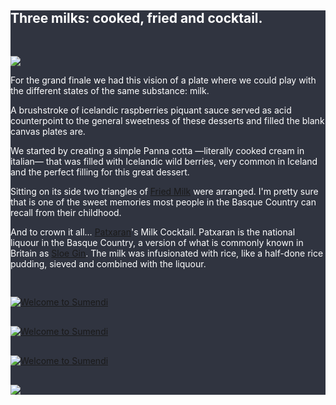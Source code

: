 <section class="main-content default-padding shadow-off" style="background-color: #303440;" id="fourth_course_section">
  <div class="container" style="color:#303440">
    <div class="row">
      <div class="col-md-12 textaligncenter" style="color: #ffffff;">
        <h2 class="fancy default" style="color: #ffffff;">Three milks: cooked, fried and cocktail.</h2>
      </div>
    </div>
    <div class="blank_divider" style="height: 30px;"></div>
    <div class="row">
      <div class="col-md-6" style="color: #ffffff;">
        <div>
          <a class="fancy-wrap fancybox" href="http://farm4.staticflickr.com/3834/10953198073_8b532df7e3_k.jpg" data-fancybox-group="fourth_course" title="Three milks.">
            <img src="http://farm4.staticflickr.com/3834/10953198073_8b532df7e3_k.jpg" class="img-responsive" />
            <span class="overlay"><span class="circle"><i class="font-icon-search"></i></span></span>
          </a>
        </div>
      </div>
      <div class="col-md-3" style="color: #ffffff;">
        <p>
          For the grand finale we had this vision of a plate where we could play with the different states of the same substance: milk.
        </p>
        <p>
          A brushstroke of icelandic raspberries piquant sauce served as acid counterpoint to the general sweetness of these desserts and filled the blank canvas plates are.
        </p>
        <p>We started by creating a simple Panna cotta —literally cooked cream in italian— that was filled with Icelandic wild berries, very common in Iceland and the perfect filling for this great dessert.</p>
      </div>
      <div class="col-md-3" style="color: #ffffff;">
        <p>Sitting on its side two triangles of <a href="https://en.wikipedia.org/wiki/Leche_frita">Fried Milk</a> were arranged. I'm pretty sure that is one of the sweet memories most people in the Basque Country can recall from their childhood.</p>
        <p>And to crown it all… <a href="https://en.wikipedia.org/wiki/Patxaran">Patxaran</a>'s Milk Cocktail. Patxaran is the national liquour in the Basque Country, a version of what is commonly known in Britain as <a href="https://en.wikipedia.org/wiki/Sloe_gin">Sloe Gin</a>. The milk was infusionated with rice, like a half-done rice pudding, sieved and combined with the liquour. </p>
      </div>
    </div>
    <div class="blank_divider" style="height: 30px;"></div>
    <div class="row">
      <div class="col-md-3">
        <div class="animated-content fade_in">
          <a class="fancy-wrap fancybox" title="Panna cota forest."
             href="http://farm3.staticflickr.com/2817/10952009854_b367667106_k.jpg" data-fancybox-group="fourth_course">
            <img class="img-responsive" alt="Welcome to Sumendi" src="http://farm3.staticflickr.com/2817/10952009854_b367667106_k.jpg">
            <span class="overlay"><span class="circle"><i class="font-icon-search"></i></span></span>
          </a>
        </div>
      </div>
      <div class="blank_divider visible-xs visible-sm" style="height: 30px;"></div>
      <div class="col-md-3">
        <div class="animated-content fade_in">
          <a class="fancy-wrap fancybox" title="Brushstroke!"
             href="http://farm6.staticflickr.com/5521/10952927495_52817d2239_k.jpg" data-fancybox-group="fourth_course">
            <img class="img-responsive" alt="Welcome to Sumendi" src="http://farm6.staticflickr.com/5521/10952927495_52817d2239_k.jpg">
            <span class="overlay"><span class="circle"><i class="font-icon-search"></i></span></span>
          </a>
        </div>
      </div>
      <div class="blank_divider visible-xs visible-sm" style="height: 30px;"></div>
      <div class="col-md-3">
        <div class="animated-content fade_in">
          <a class="fancy-wrap fancybox" title="Frying milk: People was very happy to discover what I was talking about when I said 'to fry milk'. Everybody seemed to love it."
             href="http://farm4.staticflickr.com/3827/10953116454_61988d2bb3_o.jpg" data-fancybox-group="fourth_course">
            <img class="img-responsive" alt="Welcome to Sumendi" src="http://farm4.staticflickr.com/3827/10953116454_61988d2bb3_o.jpg">
            <span class="overlay"><span class="circle"><i class="font-icon-search"></i></span></span>
          </a>
        </div>
      </div>
      <div class="blank_divider visible-xs visible-sm" style="height: 30px;"></div>
      <div class="col-md-3">
        <div class="animated-content fade_in">
          <a class="fancy-wrap fancybox" href="http://farm4.staticflickr.com/3708/10953011586_d50e75476c_k.jpg" title="Unmolding the pannacotas." data-fancybox-group="fourth_course">
            <img src="http://farm4.staticflickr.com/3708/10953011586_d50e75476c_k.jpg" class="img-responsive" />
            <span class="overlay"><span class="circle"><i class="font-icon-search"></i></span></span>
          </a>
        </div>
      </div>
    </div>
  </div>
</section>